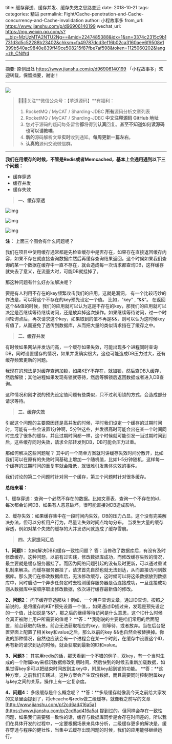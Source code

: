 title: 缓存穿透、缓存并发、缓存失效之思路变迁
date: 2018-10-21
tags:
categories: 精进
permalink: Fight/Cache-penetration-and-Cache-concurrency-and-Cache-invalidation
author: 小程故事多
from_url: https://www.jianshu.com/p/d96906140199
wechat_url: https://mp.weixin.qq.com/s?__biz=MzUzMTA2NTU2Ng==&mid=2247485388&idx=1&sn=3374c2315c9b1731d3d5c52288b23402&chksm=fa49787dcd3ef16b02ca3160aee6f9508e1399b540ac9840e839ff49ce508215f87fbe7af598&token=1125060202&lang=zh_CN#rd

----

摘要: 原创出处 https://www.jianshu.com/p/d96906140199 「小程故事多」欢迎转载，保留摘要，谢谢！

-------

![](http://www.iocoder.cn/images/common/wechat_mp_2017_07_31.jpg)

> 🙂🙂🙂关注**微信公众号：【芋道源码】**有福利：
> 1. RocketMQ / MyCAT / Sharding-JDBC **所有**源码分析文章列表
> 2. RocketMQ / MyCAT / Sharding-JDBC **中文注释源码 GitHub 地址**
> 3. 您对于源码的疑问每条留言**都**将得到**认真**回复。**甚至不知道如何读源码也可以请教噢**。
> 4. **新的**源码解析文章**实时**收到通知。**每周更新一篇左右**。
> 5. **认真的**源码交流微信群。

-------

**我们在用缓存的时候，不管是Redis或者Memcached，基本上会通用遇到以下三个问题：**

- 缓存穿透
- 缓存并发
- 缓存失效

> **一、缓存穿透**



![img](https:////upload-images.jianshu.io/upload_images/1049928-d8329b1e18a896a8.png?imageMogr2/auto-orient/strip%7CimageView2/2/w/549/format/jpeg)





![img](https:////upload-images.jianshu.io/upload_images/1049928-ffc7744a9550e471.png?imageMogr2/auto-orient/strip%7CimageView2/2/w/486/format/jpeg)





![img](https:////upload-images.jianshu.io/upload_images/1049928-c2fe4848735b088b.png?imageMogr2/auto-orient/strip%7CimageView2/2/w/512/format/jpeg)



**注：**
 上面三个图会有什么问题呢？

我们在项目中使用缓存通常都是先检查缓存中是否存在，如果存在直接返回缓存内容，如果不存在就直接查询数据库然后再缓存查询结果返回。这个时候如果我们查询的某一个数据在缓存中一直不存在，就会造成每一次请求都查询DB，这样缓存就失去了意义，在流量大时，可能DB就挂掉了。

那这种问题有什么好办法解决呢？

要是有人利用不存在的key频繁攻击我们的应用，这就是漏洞。
 有一个比较巧妙的作法是，可以将这个不存在的key预先设定一个值。
 比如，"key" , “&&”。
 在返回这个&&值的时候，我们的应用就可以认为这是不存在的key，那我们的应用就可以决定是否继续等待继续访问，还是放弃掉这次操作。如果继续等待访问，过一个时间轮询点后，再次请求这个key，如果取到的值不再是&&，则可以认为这时候key有值了，从而避免了透传到数据库，从而把大量的类似请求挡在了缓存之中。

> **二、缓存并发**

有时候如果网站并发访问高，一个缓存如果失效，可能出现多个进程同时查询DB，同时设置缓存的情况，如果并发确实很大，这也可能造成DB压力过大，还有缓存频繁更新的问题。

我现在的想法是对缓存查询加锁，如果KEY不存在，就加锁，然后查DB入缓存，然后解锁；其他进程如果发现有锁就等待，然后等解锁后返回数据或者进入DB查询。

这种情况和刚才说的预先设定值问题有些类似，只不过利用锁的方式，会造成部分请求等待。

> **三、缓存失效**

引起这个问题的主要原因还是高并发的时候，平时我们设定一个缓存的过期时间时，可能有一些会设置1分钟啊，5分钟这些，并发很高时可能会出在某一个时间同时生成了很多的缓存，并且过期时间都一样，这个时候就可能引发一当过期时间到后，这些缓存同时失效，请求全部转发到DB，DB可能会压力过重。

那如何解决这些问题呢？
 其中的一个简单方案就时讲缓存失效时间分散开，比如我们可以在原有的失效时间基础上增加一个随机值，比如1-5分钟随机，这样每一个缓存的过期时间的重复率就会降低，就很难引发集体失效的事件。

我们讨论的第二个问题时针对同一个缓存，第三个问题时针对很多缓存。

**总结来看：**

1、缓存穿透：查询一个必然不存在的数据。比如文章表，查询一个不存在的id，每次都会访问DB，如果有人恶意破坏，很可能直接对DB造成影响。

2、缓存失效：如果缓存集中在一段时间内失效，DB的压力凸显。这个没有完美解决办法，但可以分析用户行为，尽量让失效时间点均匀分布。
 当发生大量的缓存穿透，例如对某个失效的缓存的大并发访问就造成了缓存雪崩。

> **四、大家提问汇总**

**1、问题1：**
 如何解决DB和缓存一致性问题？
 答：当修改了数据库后，有没有及时修改缓存。这种问题，以前有过实践，修改数据库成功，而修改缓存失败的情况，最主要就是缓存服务器挂了。而因为网络问题引起的没有及时更新，可以通过重试机制来解决。而缓存服务器挂了，请求首先自然也就无法到达，从而直接访问到数据库。那么我们在修改数据库后，无法修改缓存，这时候可以将这条数据放到数据库中，同时启动一个异步任务定时去检测缓存服务器是否连接成功，一旦连接成功则从数据库中按顺序取出修改数据，依次进行缓存最新值的修改。

**2、问题2：**
 问下缓存穿透那块！例如，一个用户查询文章，通过ID查询，按照之前说的，是将缓存的KEY预先设置一个值，，如果通过ID插过来，发现是预先设定的一个值，比如说是“&&”，那之后的继续等待访问是什么意思，这个ID什么时候会真正被附上用户所需要的值呢？
 **答：**我刚说的主要是咱们常用的后面配置，前台获取的场景。前台无法获取相应的key，则等待，或者放弃。当在后台配置界面上配置了相关key和value之后，那么以前的key &&也自然会被替换掉。你说的那种情况，自然也应该会有一个进程会在某一个时刻，在缓存中设置这个ID，再有新的请求到达的时候，就会获取到最新的ID和value。

**3、问题3：**
 其实用redis的话，那天看到一个不错的例子，双key，有一个当时生成的一个附属key来标识数据修改到期时间，然后快到的时候去重新加载数据，如果觉得key多可以把结束时间放到主key中，附属key起到锁的功能。
 **答：**这种方案，之前我们实践过。这种方案会产生双份数据，而且需要同时控制附属key与key之间的关系，操作上有一定复杂度。

**4、问题4：**
 多级缓存是什么概念呢？
 **答：**多级缓存就像我今天之前给大家发的文章里面提到了，将ehcache与redis做二级缓存，就像我之前写的文章 [http://www.jianshu.com/p/2cd6ad416a5a](https://www.jianshu.com/p/2cd6ad416a5a) 提到过的。但同样会存在一致性问题，如果我们需要强一致性的话，缓存与数据库同步是会存在时间差的，所以我们在具体开发的过程中，一定要根据场景来具体分析，二级缓存更多的解决是，缓存穿透与程序的健壮性，当集中式缓存出现问题的时候，我们的应用能够继续运行。
